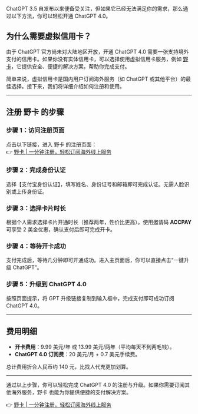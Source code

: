 ChatGPT 3.5 自发布以来便备受关注，但如果它已经无法满足你的需求，那么通过以下方法，你可以轻松开通 ChatGPT 4.0。

## 为什么需要虚拟信用卡？

由于 ChatGPT 官方尚未对大陆地区开放，开通 ChatGPT 4.0 需要一张支持境外支付的信用卡。如果你没有实体信用卡，可以选择使用虚拟信用卡服务，例如 [野卡](https://bit.ly/bewildcard)，它提供安全、便捷的解决方案，帮助你完成支付。

简单来说，虚拟信用卡是国内用户订阅海外服务（如 ChatGPT 或其他平台）的最佳选择。接下来，我们将详细介绍如何注册和使用。

---

## 注册 野卡 的步骤

### 步骤 1：访问注册页面
点击以下链接，进入 野卡 的注册页面：  
👉 [野卡 | 一分钟注册，轻松订阅海外线上服务](https://bit.ly/bewildcard)

### 步骤 2：完成身份认证
选择【支付宝身份认证】，填写姓名、身份证号和邮箱即可完成认证。无需人脸识别或上传身份证。

### 步骤 3：选择卡片时长
根据个人需求选择卡片开通时长（推荐两年，性价比更高）。使用邀请码 **ACCPAY** 可享受 2 美金优惠，确认支付后即可完成开卡。

### 步骤 4：等待开卡成功
支付完成后，等待几分钟即可开通成功。进入主页面后，你可以直接点击“一键升级 ChatGPT”。

### 步骤 5：升级到 ChatGPT 4.0
按照页面提示，将 GPT 升级链接复制到输入框中，完成支付即可成功订阅 ChatGPT 4.0。

---

## 费用明细

- **开卡费用**：9.99 美元/年 或 13.99 美元/两年（平均每天不到两毛钱）。  
- **ChatGPT 4.0 订阅费**：20 美元/月 + 0.7 美元手续费。

总计费用折合人民币约 140 元，比找人代充更加划算。

---

通过以上步骤，你可以轻松完成 ChatGPT 4.0 的注册与升级。如果你需要订阅其他海外服务，野卡 也能为你提供便捷的支付解决方案。

👉 [野卡 | 一分钟注册，轻松订阅海外线上服务](https://bit.ly/bewildcard)